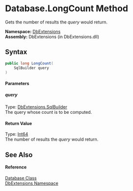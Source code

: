 Database.LongCount Method
=========================
Gets the number of results the *query* would return.

**Namespace:** [DbExtensions][1]  
**Assembly:** DbExtensions (in DbExtensions.dll)

Syntax
------

```csharp
public long LongCount(
	SqlBuilder query
)
```

#### Parameters

##### *query*
Type: [DbExtensions.SqlBuilder][2]  
The query whose count is to be computed.

#### Return Value
Type: [Int64][3]  
The number of results the *query* would return.

See Also
--------

#### Reference
[Database Class][4]  
[DbExtensions Namespace][1]  

[1]: ../README.md
[2]: ../SqlBuilder/README.md
[3]: http://msdn.microsoft.com/en-us/library/6yy583ek
[4]: README.md